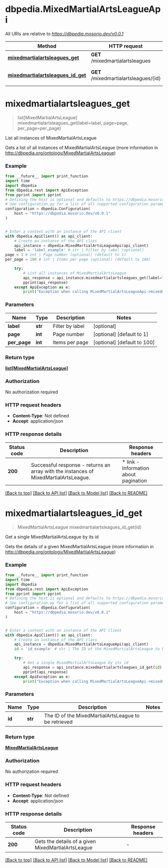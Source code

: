 # dbpedia.MixedMartialArtsLeagueApi

All URIs are relative to *https://dbpedia.mosorio.dev/v0.0.1*

Method | HTTP request | Description
------------- | ------------- | -------------
[**mixedmartialartsleagues_get**](MixedMartialArtsLeagueApi.md#mixedmartialartsleagues_get) | **GET** /mixedmartialartsleagues | List all instances of MixedMartialArtsLeague
[**mixedmartialartsleagues_id_get**](MixedMartialArtsLeagueApi.md#mixedmartialartsleagues_id_get) | **GET** /mixedmartialartsleagues/{id} | Get a single MixedMartialArtsLeague by its id


# **mixedmartialartsleagues_get**
> list[MixedMartialArtsLeague] mixedmartialartsleagues_get(label=label, page=page, per_page=per_page)

List all instances of MixedMartialArtsLeague

Gets a list of all instances of MixedMartialArtsLeague (more information in http://dbpedia.org/ontology/MixedMartialArtsLeague)

### Example

```python
from __future__ import print_function
import time
import dbpedia
from dbpedia.rest import ApiException
from pprint import pprint
# Defining the host is optional and defaults to https://dbpedia.mosorio.dev/v0.0.1
# See configuration.py for a list of all supported configuration parameters.
configuration = dbpedia.Configuration(
    host = "https://dbpedia.mosorio.dev/v0.0.1"
)


# Enter a context with an instance of the API client
with dbpedia.ApiClient() as api_client:
    # Create an instance of the API class
    api_instance = dbpedia.MixedMartialArtsLeagueApi(api_client)
    label = 'label_example' # str | Filter by label (optional)
page = 1 # int | Page number (optional) (default to 1)
per_page = 100 # int | Items per page (optional) (default to 100)

    try:
        # List all instances of MixedMartialArtsLeague
        api_response = api_instance.mixedmartialartsleagues_get(label=label, page=page, per_page=per_page)
        pprint(api_response)
    except ApiException as e:
        print("Exception when calling MixedMartialArtsLeagueApi->mixedmartialartsleagues_get: %s\n" % e)
```

### Parameters

Name | Type | Description  | Notes
------------- | ------------- | ------------- | -------------
 **label** | **str**| Filter by label | [optional] 
 **page** | **int**| Page number | [optional] [default to 1]
 **per_page** | **int**| Items per page | [optional] [default to 100]

### Return type

[**list[MixedMartialArtsLeague]**](MixedMartialArtsLeague.md)

### Authorization

No authorization required

### HTTP request headers

 - **Content-Type**: Not defined
 - **Accept**: application/json

### HTTP response details
| Status code | Description | Response headers |
|-------------|-------------|------------------|
**200** | Successful response - returns an array with the instances of MixedMartialArtsLeague. |  * link - Information about pagination <br>  |

[[Back to top]](#) [[Back to API list]](../README.md#documentation-for-api-endpoints) [[Back to Model list]](../README.md#documentation-for-models) [[Back to README]](../README.md)

# **mixedmartialartsleagues_id_get**
> MixedMartialArtsLeague mixedmartialartsleagues_id_get(id)

Get a single MixedMartialArtsLeague by its id

Gets the details of a given MixedMartialArtsLeague (more information in http://dbpedia.org/ontology/MixedMartialArtsLeague)

### Example

```python
from __future__ import print_function
import time
import dbpedia
from dbpedia.rest import ApiException
from pprint import pprint
# Defining the host is optional and defaults to https://dbpedia.mosorio.dev/v0.0.1
# See configuration.py for a list of all supported configuration parameters.
configuration = dbpedia.Configuration(
    host = "https://dbpedia.mosorio.dev/v0.0.1"
)


# Enter a context with an instance of the API client
with dbpedia.ApiClient() as api_client:
    # Create an instance of the API class
    api_instance = dbpedia.MixedMartialArtsLeagueApi(api_client)
    id = 'id_example' # str | The ID of the MixedMartialArtsLeague to be retrieved

    try:
        # Get a single MixedMartialArtsLeague by its id
        api_response = api_instance.mixedmartialartsleagues_id_get(id)
        pprint(api_response)
    except ApiException as e:
        print("Exception when calling MixedMartialArtsLeagueApi->mixedmartialartsleagues_id_get: %s\n" % e)
```

### Parameters

Name | Type | Description  | Notes
------------- | ------------- | ------------- | -------------
 **id** | **str**| The ID of the MixedMartialArtsLeague to be retrieved | 

### Return type

[**MixedMartialArtsLeague**](MixedMartialArtsLeague.md)

### Authorization

No authorization required

### HTTP request headers

 - **Content-Type**: Not defined
 - **Accept**: application/json

### HTTP response details
| Status code | Description | Response headers |
|-------------|-------------|------------------|
**200** | Gets the details of a given MixedMartialArtsLeague |  -  |

[[Back to top]](#) [[Back to API list]](../README.md#documentation-for-api-endpoints) [[Back to Model list]](../README.md#documentation-for-models) [[Back to README]](../README.md)

